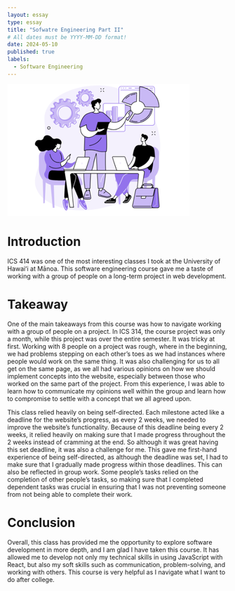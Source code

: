 ```yaml
---
layout: essay
type: essay
title: "Sofwatre Engineering Part II"
# All dates must be YYYY-MM-DD format!
date: 2024-05-10
published: true
labels:
  - Software Engineering
---
```

<img height = "300px" class="rounded float-start pe-4" src="../img/swe-collab.webp">

# Introduction
ICS 414 was one of the most interesting classes I took at the University of Hawaiʻi at Mānoa. This software engineering course gave me a taste of working with a group of people on a long-term project in web development.

# Takeaway
One of the main takeaways from this course was how to navigate working with a group of people on a project. In ICS 314, the course project was only a month, while this project was over the entire semester. It was tricky at first. Working with 8 people on a project was rough, where in the beginning, we had problems stepping on each other’s toes as we had instances where people would work on the same thing. It was also challenging for us to all get on the same page, as we all had various opinions on how we should implement concepts into the website, especially between those who worked on the same part of the project. From this experience, I was able to learn how to communicate my opinions well within the group and learn how to compromise to settle with a concept that we all agreed upon.

This class relied heavily on being self-directed. Each milestone acted like a deadline for the website’s progress, as every 2 weeks, we needed to improve the website’s functionality. Because of this deadline being every 2 weeks, it relied heavily on making sure that I made progress throughout the 2 weeks instead of cramming at the end. So although it was great having this set deadline, it was also a challenge for me. This gave me first-hand experience of being self-directed, as although the deadline was set, I had to make sure that I gradually made progress within those deadlines. This can also be reflected in group work. Some people’s tasks relied on the completion of other people’s tasks, so making sure that I completed dependent tasks was crucial in ensuring that I was not preventing someone from not being able to complete their work.

# Conclusion
Overall, this class has provided me the opportunity to explore software development in more depth, and I am glad I have taken this course. It has allowed me to develop not only my technical skills in using JavaScript with React, but also my soft skills such as communication, problem-solving, and working with others. This course is very helpful as I navigate what I want to do after college.



